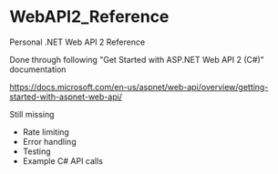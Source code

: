 # WebAPI2_Reference
Personal .NET Web API 2 Reference

Done through following "Get Started with ASP.NET Web API 2 (C#)" documentation

https://docs.microsoft.com/en-us/aspnet/web-api/overview/getting-started-with-aspnet-web-api/

Still missing

  - Rate limiting
  - Error handling
  - Testing
  - Example C# API calls
